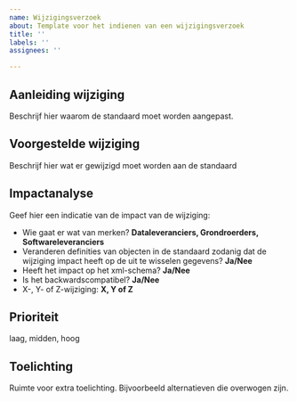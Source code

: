 ```yaml
---
name: Wijzigingsverzoek
about: Template voor het indienen van een wijzigingsverzoek
title: ''
labels: ''
assignees: ''

---
```


## Aanleiding wijziging
Beschrijf hier waarom de standaard moet worden aangepast.

## Voorgestelde wijziging
Beschrijf hier wat er gewijzigd moet worden aan de standaard

## Impactanalyse
Geef hier een indicatie van de impact van de wijziging:
- Wie gaat er wat van merken? **Dataleveranciers, Grondroerders, Softwareleveranciers**
- Veranderen definities van objecten in de standaard zodanig dat de wijziging impact heeft op de uit te wisselen gegevens? **Ja/Nee**
- Heeft het impact op het xml-schema? **Ja/Nee**
- Is het backwardscompatibel? **Ja/Nee**
- X-, Y- of Z-wijziging: **X, Y of Z**

## Prioriteit
laag, midden, hoog

## Toelichting
Ruimte voor extra toelichting. Bijvoorbeeld alternatieven die overwogen zijn.
